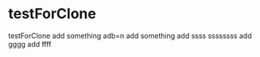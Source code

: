 # testForClone
testForClone
add something  adb=n 
add something
add ssss   ssssssss
add gggg
add ffff
